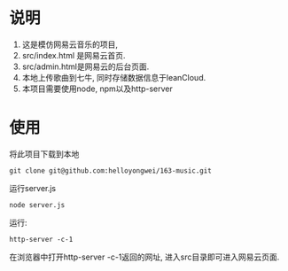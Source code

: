 # 说明
 1. 这是模仿网易云音乐的项目, 
 2. src/index.html 是网易云首页. 
 3. src/admin.html是网易云的后台页面.
 4. 本地上传歌曲到七牛, 同时存储数据信息于leanCloud. 
 5. 本项目需要使用node, npm以及http-server

# 使用
将此项目下载到本地
```
git clone git@github.com:helloyongwei/163-music.git
```

运行server.js
```
node server.js
```

运行:
```
http-server -c-1
```
在浏览器中打开http-server -c-1返回的网址, 进入src目录即可进入网易云页面.

